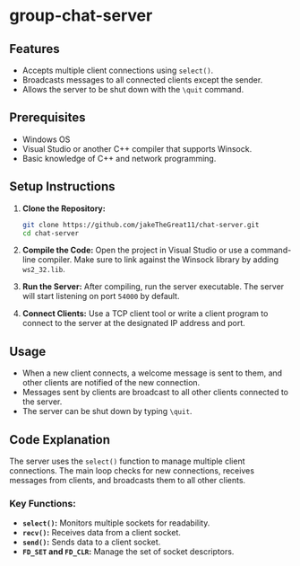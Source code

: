 # group-chat-server
## Features

- Accepts multiple client connections using `select()`.
- Broadcasts messages to all connected clients except the sender.
- Allows the server to be shut down with the `\quit` command.

## Prerequisites

- Windows OS
- Visual Studio or another C++ compiler that supports Winsock.
- Basic knowledge of C++ and network programming.

## Setup Instructions

1. **Clone the Repository:**
    ```bash
    git clone https://github.com/jakeTheGreat11/chat-server.git
    cd chat-server
    ```

2. **Compile the Code:**
    Open the project in Visual Studio or use a command-line compiler. Make sure to link against the Winsock library by adding `ws2_32.lib`.

3. **Run the Server:**
    After compiling, run the server executable. The server will start listening on port `54000` by default.

4. **Connect Clients:**
    Use a TCP client tool or write a client program to connect to the server at the designated IP address and port.

## Usage

- When a new client connects, a welcome message is sent to them, and other clients are notified of the new connection.
- Messages sent by clients are broadcast to all other clients connected to the server.
- The server can be shut down by typing `\quit`.

## Code Explanation

The server uses the `select()` function to manage multiple client connections. The main loop checks for new connections, receives messages from clients, and broadcasts them to all other clients.

### Key Functions:

- **`select()`:** Monitors multiple sockets for readability.
- **`recv()`:** Receives data from a client socket.
- **`send()`:** Sends data to a client socket.
- **`FD_SET` and `FD_CLR`:** Manage the set of socket descriptors.

